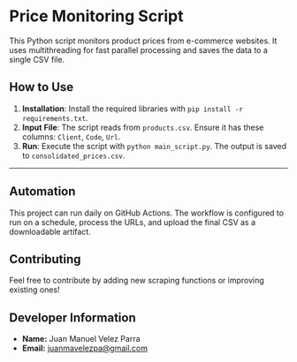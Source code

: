 # Price Monitoring Script

This Python script monitors product prices from e-commerce websites. It uses multithreading for fast parallel processing and saves the data to a single CSV file.

## How to Use

1.  **Installation**: Install the required libraries with `pip install -r requirements.txt`.
2.  **Input File**: The script reads from `products.csv`. Ensure it has these columns: `Client`, `Code`, `Url`.
3.  **Run**: Execute the script with `python main_script.py`. The output is saved to `consolidated_prices.csv`.

---

## Automation

This project can run daily on GitHub Actions. The workflow is configured to run on a schedule, process the URLs, and upload the final CSV as a downloadable artifact.


## Contributing

Feel free to contribute by adding new scraping functions or improving existing ones!

## Developer Information

- **Name:** Juan Manuel Velez Parra
- **Email:** juanmavelezpa@gmail.com